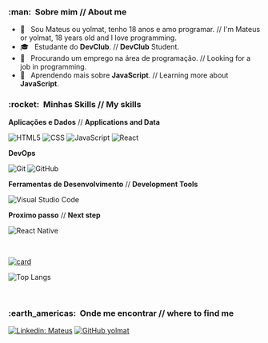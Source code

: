 <h3>:man: &nbsp;Sobre mim // About me</h3>

- 🤔 &nbsp; Sou Mateus ou yolmat, tenho 18 anos e amo programar. // I'm Mateus or yolmat, 18 years old and I love programming.
- 🎓 &nbsp; Estudante do **DevClub**. // **DevClub** Student.
- 💼 &nbsp; Procurando um emprego na área de programação. // Looking for a job in programming.
- 🌱 &nbsp; Aprendendo mais sobre **JavaScript**. // Learning more about **JavaScript**.

<h3> :rocket: &nbsp;Minhas Skills // My skills</h3>

**Aplicações e Dados** // **Applications and Data**

  ![HTML5](https://img.shields.io/badge/-HTML5-333333?style=flat&logo=HTML5)
  ![CSS](https://img.shields.io/badge/-CSS-333333?style=flat&logo=CSS3&logoColor=1572B6)
  ![JavaScript](https://img.shields.io/badge/-JavaScript-333333?style=flat&logo=javascript)
  ![React](https://img.shields.io/badge/-React-333333?style=flat&logo=react)

**DevOps**

  ![Git](https://img.shields.io/badge/-Git-333333?style=flat&logo=git)
  ![GitHub](https://img.shields.io/badge/-GitHub-333333?style=flat&logo=github)

**Ferramentas de Desenvolvimento** // **Development Tools**

  ![Visual Studio Code](https://img.shields.io/badge/-Visual%20Studio%20Code-333333?style=flat&logo=visual-studio-code&logoColor=007ACC)

**Proximo passo** // **Next step**

  ![React Native](https://img.shields.io/badge/-React%20Native-333333?style=flat&logo=react)
  
<br/>

[![card](https://github-readme-stats.vercel.app/api?username=yolmat&theme=dark&show_icons=true)](https://github.com/anuraghazra/github-readme-stats)

![Top Langs](https://github-readme-stats.vercel.app/api/top-langs/?username=yolmat&theme=dark&size_weight=0.5&count_weight=0.5)

<br/>

<h3>:earth_americas: &nbsp;Onde me encontrar // where to find me </h3> 

[![Linkedin: Mateus](https://img.shields.io/badge/-Linkedin-blue?style=flat-square&logo=Linkedin&logoColor=white&link=https://www.linkedin.com/in/mateus-saraiva/)](https://www.linkedin.com/in/mateus-saraiva/)
[![GitHub yolmat]( https://img.shields.io/github/followers/yolmat?label=follow&style=social)](https://github.com/yolmat)
